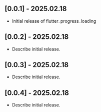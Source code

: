 ## [0.0.1] - 2025.02.18
- Initial release of flutter_progress_loading

## [0.0.2] - 2025.02.18
- Describe initial release. 

## [0.0.3] - 2025.02.18
- Describe initial release.

## [0.0.4] - 2025.02.18

- Describe initial release.